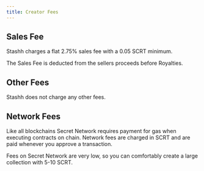 ```yaml
---
title: Creator Fees
---
```


## Sales Fee

Stashh charges a flat 2.75% sales fee with a 0.05 SCRT minimum.

The Sales Fee is deducted from the sellers proceeds before Royalties.

## Other Fees

Stashh does not charge any other fees.

## Network Fees

Like all blockchains Secret Network requires payment for gas when executing contracts on chain. Network fees are charged in SCRT and are paid whenever you approve a transaction. 

Fees on Secret Network are very low, so you can comfortably create a large collection with 5-10 SCRT.
